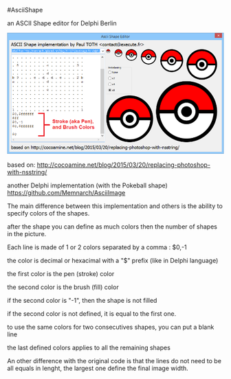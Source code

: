 #AsciiShape

an ASCII Shape editor for Delphi Berlin

![screenshot](AsciiShapeEditor.png)

based on:
http://cocoamine.net/blog/2015/03/20/replacing-photoshop-with-nsstring/

another Delphi implementation (with the Pokeball shape)
https://github.com/Memnarch/AsciiImage

The main difference between this implementation and others is the ability to specify colors of the shapes.

after the shape you can define as much colors then the number of shapes in the picture.

Each line is made of 1 or 2 colors separated by a comma : $0,-1

the color is decimal or hexacimal with a "$" prefix (like in Delphi language)

the first color is the pen (stroke) color

the second color is the brush (fill) color

if the second color is "-1", then the shape is not filled

if the second color is not defined, it is equal to the first one.

to use the same colors for two consecutives shapes, you can put a blank line

the last defined colors applies to all the remaining shapes

An other difference with the original code is that the lines do not need to be all equals in lenght, the largest one define the final image width.
